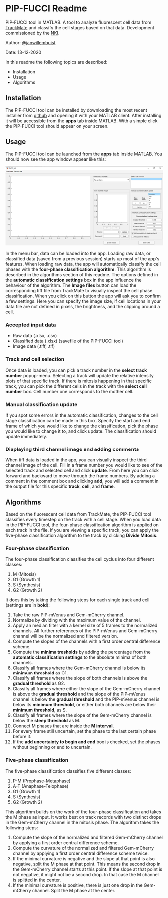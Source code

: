 # PIP-FUCCI Readme
PIP-FUCCI tool in MATLAB. A tool to analyze fluorescent cell data from [TrackMate][3] and classify the cell stages based on that data. Development commissioned by the [NKI][2].

Author: [@janwillembuist][4]

Date: 13-12-2020

In this readme the following topics are described:
* Installation
* Usage
* Algorithms

## Installation
The PIP-FUCCI tool can be installed by downloading the most recent installer from [github][1] and opening it with your MATLAB client. After installing it will be accessible from the **apps** tab inside MATLAB. With a simple click the PIP-FUCCI tool should appear on your screen.

## Usage
The PIP-FUCCI tool can be launched from the **apps** tab inside MATLAB. You should now see the app window appear like this:

![main_window.png](images/main_window.png)

In the menu bar, data can be loaded into the app. Loading raw data, or classified data (saved from a previous session) starts up most of the app's features. When loading raw data, the app will automatically classify the cell phases with the **four-phase classification algorithm**. This algorithm is described in the algorithms section of this readme. The options defined in the **automatic classification settings** box in the app influence the behaviour of the algorithm. The **Image files** button can load the corresponding tiff file from TrackMate to visually inspect the cell phase classification. When you click on this button the app will ask you to confirm a few settings. Here you can specify the image size, if cell locations in your data file are not defined in pixels, the brightness, and the clipping around a cell.

### Accepted input data
* Raw data (.xlsx, .csv)
* Classified data (.xlsx) (savefile of the PIP-FUCCI tool)
* Image data (.tiff, .tif)

### Track and cell selection
Once data is loaded, you can pick a track number in the **select track number** popup-menu. Selecting a track will update the relative intensity plots of that specific track. If there is mitosis happening in that specific track, you can pick the different cells in the track with the **select cell number** box. Cell number one corresponds to the mother cell.

### Manual classification update
If you spot some errors in the automatic classification, changes to the cell stage classification can be made in this box. Specify the start and end frame of which you would like to change the classification, pick the phase you would like to change it to, and click update. The classification should update immediately.

### Displaying third channel image and adding comments
When tiff data is loaded in the app, you can visually inspect the third channel image of the cell. Fill in a frame number you would like to see of the selected track and selected cell and click **update**. From here you can click forward and backward to move through the frame numbers. By adding a comment in the comment box and clicking **add**, you will add a comment in the output file for this specific **track**, **cell**, and **frame**.

## Algorithms
Based on the fluorescent cell data from TrackMate, the PIP-FUCCI tool classifies every timestep on the track with a cell stage. When you load data in the PIP-FUCCI tool, the four-phase classification algorithm is applied on each track in the file. If you are viewing a specific track, you can apply the five-phase classification algorithm to the track by clicking **Divide Mitosis**.

### Four-phase classification
The four-phase classification classifies the cell cyclus into four different classes:
1. M (Mitosis)
2. G1 (Growth 1)
3. S (Synthesis)
4. G2 (Growth 2)

It does this by taking the following steps for each single track and cell (settings are in **bold**):
1. Take the raw PIP-mVenus and Gem-mCherry channel.
2. Normalize by dividing with the maximum value of the channel.
3. Apply an median filter with a kernel size of 5 frames to the normalized channels. All further references of the PIP-mVenus and Gem-mCherry channel will be the normalized and filtered version.
4. Compute the slopes of the channels with a first order central difference scheme.
5. Compute the **minima tresholds** by adding the percentage from the **automatic classification settings** to the absolute minima of both channels.
6. Classify all frames where the Gem-mCherry channel is below its **minimum threshold** as G1.
7. Classify all frames where the slope of both channels is above the **gradual threshold** as G2.
8. Classify all frames where either the slope of the Gem-mCherry channel is above the **gradual threshold** and the slope of the PIP-mVenus channel is below the **gradual threshold** and the PIP-mVenus channel is below its **minimum threshold**, or either both channels are below their **minimum threshold**, as S.
9. Classify all frames where the slope of the Gem-mCherry channel is below the **steep threshold** as M.
10. Connect M phases that are inside the **M interval**.
11. For every frame still uncertain, set the phase to the last certain phase before it.
12. If the **add uncertainty to begin and end** box is checked, set the phases without beginning or end to uncertain.

### Five-phase classification
The five-phase classification classifies five different classes:
1. P-M (Prophase-Metaphase)
2. A-T (Anaphase-Telophase)
2. G1 (Growth 1)
3. S (Synthesis)
4. G2 (Growth 2)

This algorithm builds on the work of the four-phase classification and takes the M phase as input. It works best on track records with two distinct drops in the Gem-mCherry channel in the mitosis phase. The algorithm takes the following steps:
1. Compute the slope of the normalized and filtered Gem-mCherry channel by applying a first order central difference scheme.
1. Compute the curvature of the normalized and filtered Gem-mCherry channel by applying a first order central difference scheme twice.
2. If the minimal curvature is negative and the slope at that point is also negative, split the M phase at that point. This means the second drop in the Gem-mCherry channel starts at this point. If the slope at that point is not negative, it might not be a second drop. In that case the M channel is splitted in the center.
3. If the minimal curvature is positive, there is just one drop in the Gem-mCherry channel. Split the M phase at the center.

[1]: https://github.com/janwillembuist/PIP-FUCCI/tree/main/dist
[2]: https://www.nki.nl/
[3]: https://imagej.net/TrackMate
[4]: https://github.com/janwillembuist
